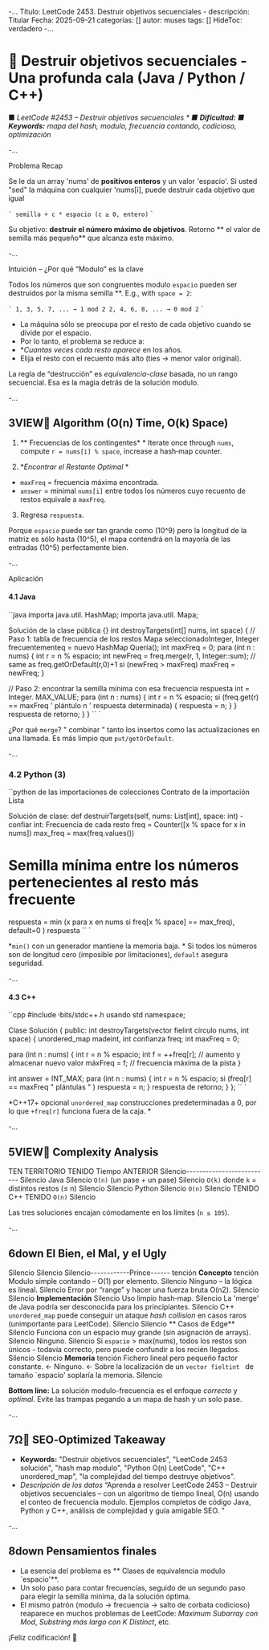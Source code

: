 -...
Título: LeetCode 2453. Destruir objetivos secuenciales -
descripción: Titular
Fecha: 2025-09-21
categorías: []
autor: muses
tags: []
HideToc: verdadero
-...
# 🚀 **Destruir objetivos secuenciales - Una profunda cala (Java / Python / C++)**

■ **LeetCode #2453 – Destruir objetivos secuenciales* *
■ **Dificultad:**
■ **Keywords:** mapa del hash, modulo, frecuencia contando, codicioso, optimización*

-...

Problema Recap

Se le da un array 'nums' de **positivos enteros** y un valor 'espacio'.
Si usted "sed" la máquina con cualquier 'nums[i], puede destruir cada objetivo que igual

`` `
semilla + c * espacio (c ≥ 0, entero)
`` `

Su objetivo: **destruir el número máximo de objetivos**.
Retorno ** el valor de semilla más pequeño** que alcanza este máximo.

-...

Intuición – ¿Por qué “Modulo” es la clave

Todos los números que son congruentes modulo `espacio` pueden ser destruidos por la misma semilla **.
E.g., with `space = 2`:

`` `
1, 3, 5, 7, ... → 1 mod 2
2, 4, 6, 8, ... → 0 mod 2
`` `

* La máquina sólo se preocupa por el resto de cada objetivo cuando se divide por el espacio.
* Por lo tanto, el problema se reduce a:
* **Cuantas veces cada resto aparece* en los años.
* Elija el resto con el recuento más alto (ties → menor valor original).

La regla de “destrucción” es *equivalencia-clase* basada, no un rango secuencial. Esa es la magia detrás de la solución modulo.

-...

## 3VIEW⃣ Algorithm (O(n) Time, O(k) Space)

1. ** Frecuencias de los contingentes* *
Iterate once through `nums`, compute `r = nums[i] % space`, increase a hash‐map counter.

2. **Encontrar el Restante Optimal* *
* `maxFreq` = frecuencia máxima encontrada.
* `answer` = minimal `nums[i]` entre todos los números cuyo recuento de restos equivale a `maxFreq`.

3. Regresa `respuesta`.

Porque `espacio` puede ser tan grande como \(10^9\) pero la longitud de la matriz es sólo hasta \(10^5\), el mapa contendrá en la mayoría de las entradas \(10^5\) perfectamente bien.

-...

Aplicación

#### 4.1 Java

``java
importa java.util. HashMap;
importa java.util. Mapa;

Solución de la clase pública {}
int destroyTargets(int[] nums, int space) {
// Paso 1: tabla de frecuencia de los restos
Mapa seleccionadoInteger, Integer frecuentementeq = nuevo HashMap Quería();
int maxFreq = 0;
para (int n : nums) {
int r = n % espacio;
int newFreq = freq.merge(r, 1, Integer::sum); // same as freq.getOrDefault(r,0)+1
si (newFreq > maxFreq) maxFreq = newFreq;
}

// Paso 2: encontrar la semilla mínima con esa frecuencia
respuesta int = Integer. MAX_VALUE;
para (int n : nums) {
int r = n % espacio;
si (freq.get(r) == maxFreq ' plántulo n ' respuesta determinada) {
respuesta = n;
}
}
respuesta de retorno;
}
}
`` `

¿Por qué `merge`?
" combinar " tanto los insertos como las actualizaciones en una llamada. Es más limpio que `put/getOrDefault`.

-...

### 4.2 Python (3)

``python
de las importaciones de colecciones Contrato
de la importación Lista

Solución de clase:
def destruirTargets(self, nums: List[int], space: int) - confiar int:
Frecuencia de cada resto
freq = Counter([x % space for x in nums])
max_freq = max(freq.values())

# Semilla mínima entre los números pertenecientes al resto más frecuente
respuesta = min
(x para x en nums si freq[x % space] == max_freq),
default=0
)
respuesta
`` `

*`min()` con un generador mantiene la memoria baja. *
Si todos los números son de longitud cero (imposible por limitaciones), `default` asegura seguridad.

-...

#### 4.3 C++

``cpp
#include יbits/stdc++.h
usando std namespace;

Clase Solución {
public:
int destroyTargets(vector fielint círculo nums, int space) {
unordered_map madeint, int confianza freq;
int maxFreq = 0;

para (int n : nums) {
int r = n % espacio;
int f = ++freq[r]; // aumento y almacenar nuevo valor
máxFreq = f; // frecuencia máxima de la pista
}

int answer = INT_MAX;
para (int n : nums) {
int r = n % espacio;
si (freq[r] == maxFreq " plántulas " )
respuesta = n;
}
respuesta de retorno;
}
};
`` `

*C++17+ opcional `unordered_map` construcciones predeterminadas a 0, por lo que `+freq[r]` funciona fuera de la caja. *

-...

## 5VIEW⃣ Complexity Analysis

TEN TERRITORIO TENIDO Tiempo ANTERIOR
Silencio--------------------------
Silencio Java Silencio `O(n)` (un pase + un pase) Silencio `O(k)` donde `k` = distintos restos (≤ n) Silencio
Silencio Python Silencio `O(n)` Silencio
TENIDO C++ TENIDO `O(n)` Silencio

Las tres soluciones encajan cómodamente en los límites (`n ≤ 105`).

-...

## 6down El Bien, el Mal, y el Ugly

Silencio Silencio
Silencio------------Prince------
tención **Concepto** tención Modulo simple contando – O(1) por elemento. Silencio Ninguno – la lógica es lineal. Silencio Error por “range” y hacer una fuerza bruta O(n2). Silencio
Silencio **Implementación** Silencio Uso limpio hash‐map. Silencio La 'merge' de Java podría ser desconocida para los principiantes. Silencio C++ `unordered_map` puede conseguir un ataque *hash collision* en casos raros (unimportante para LeetCode). Silencio
Silencio ** Casos de Edge** Silencio Funciona con un espacio muy grande (sin asignación de arrays). Silencio Ninguno. Silencio Si `espacio` > max(nums), todos los restos son únicos - todavía correcto, pero puede confundir a los recién llegados. Silencio
Silencio **Memoria** tención Fichero lineal pero pequeño factor constante. ← Ninguno. ← Sobre la localización de un `vector fieltint ` de tamaño `espacio' soplaría la memoria. Silencio

**Bottom line:** La solución modulo-frecuencia es el enfoque *correcto* y *optimal*. Evite las trampas pegando a un mapa de hash y un solo pase.

-...

## 7Ω⃣ SEO‐Optimized Takeaway

- **Keywords:** "Destruir objetivos secuenciales", "LeetCode 2453 solución", "hash map modulo", "Python O(n) LeetCode", "C++ unordered_map", "la complejidad del tiempo destruye objetivos".
- *Descripción de los datos* “Aprenda a resolver LeetCode 2453 – Destruir objetivos secuenciales – con un algoritmo de tiempo lineal, O(n) usando el conteo de frecuencia modulo. Ejemplos completos de código Java, Python y C++, análisis de complejidad y guía amigable SEO. ”

-...

## 8down Pensamientos finales

- La esencia del problema es ** Clases de equivalencia modulo `espacio'**.
- Un solo paso para contar frecuencias, seguido de un segundo paso para elegir la semilla mínima, da la solución óptima.
- El mismo patrón (modulo → frecuencia → salto de corbata codicioso) reaparece en muchos problemas de LeetCode: *Maximum Subarray con Mod*, *Substring más largo con K Distinct*, etc.

¡Feliz codificación! 🚀